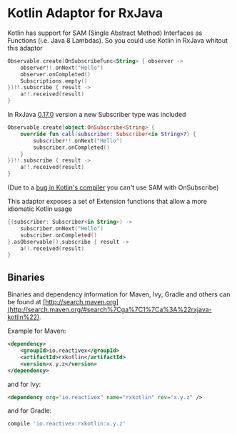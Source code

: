 # Kotlin Adaptor for RxJava

Kotlin has support for SAM (Single Abstract Method) Interfaces as Functions (i.e. Java 8 Lambdas). So you could use Kotlin in RxJava whitout this adaptor

```kotlin
Observable.create(OnSubscribeFunc<String> { observer ->
    observer!!.onNext("Hello")
    observer.onCompleted()
    Subscriptions.empty()
})!!.subscribe { result ->
    a!!.received(result)
}
```

In RxJava [0.17.0](https://github.com/Netflix/RxJava/releases/tag/0.17.0) version a new Subscriber type was included

```kotlin
Observable.create(object:OnSubscribe<String> {
    override fun call(subscriber: Subscriber<in String>?) {
        subscriber!!.onNext("Hello")
        subscriber.onCompleted()
    }
})!!.subscribe { result ->
    a!!.received(result)
}
```

(Due to a [bug in Kotlin's compiler](http://youtrack.jetbrains.com/issue/KT-4753) you can't use SAM with OnSubscribe)

This adaptor exposes a set of Extension functions that allow a more idiomatic Kotlin usage

```kotlin
{(subscriber: Subscriber<in String>) ->
    subscriber.onNext("Hello")
    subscriber.onCompleted()
}.asObservable().subscribe { result ->
    a!!.received(result)
}
```

## Binaries

Binaries and dependency information for Maven, Ivy, Gradle and others can be found at [http://search.maven.org](http://search.maven.org/#search%7Cga%7C1%7Ca%3A%22rxjava-kotlin%22).

Example for Maven:

```xml
<dependency>
    <groupId>io.reactivex</groupId>
    <artifactId>rxkotlin</artifactId>
    <version>x.y.z</version>
</dependency>
```

and for Ivy:

```xml
<dependency org="io.reactivex" name="rxkotlin" rev="x.y.z" />
```

and for Gradle:

```groovy
compile 'io.reactivex:rxkotlin:x.y.z'
```
